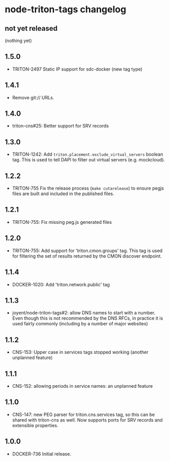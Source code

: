 # node-triton-tags changelog

## not yet released

(nothing yet)

## 1.5.0

- TRITON-2497 Static IP support for sdc-docker (new tag type)

## 1.4.1

- Remove git:// URLs.

## 1.4.0

- triton-cns#25: Better support for SRV records

## 1.3.0

- TRITON-1242: Add `triton.placement.exclude_virtual_servers` boolean tag. This
  is used to tell DAPI to filter out virtual servers (e.g. mockcloud).

## 1.2.2

- TRITON-755 Fix the release process (`make cutarelease`) to ensure pegjs files
  are built and included in the published files.

## 1.2.1

- TRITON-755: Fix missing peg.js generated files

## 1.2.0

- TRITON-755: Add support for 'triton.cmon.groups' tag. This tag is used for
  filtering the set of results returned by the CMON discover endpoint.

## 1.1.4

- DOCKER-1020: Add 'triton.network.public' tag

## 1.1.3

- joyent/node-triton-tags#2: allow DNS names to start with a number. Even
  though this is not recommended by the DNS RFCs, in practice it is used
  fairly commonly (including by a number of major websites)

## 1.1.2

- CNS-153: Upper case in services tags stopped working (another unplanned
  feature)

## 1.1.1

- CNS-152: allowing periods in service names: an unplanned feature

## 1.1.0

- CNS-147: new PEG parser for triton.cns.services tag, so this can be
  shared with triton-cns as well. Now supports ports for SRV records and
  extensible properties.

## 1.0.0

- DOCKER-736 Initial release.
